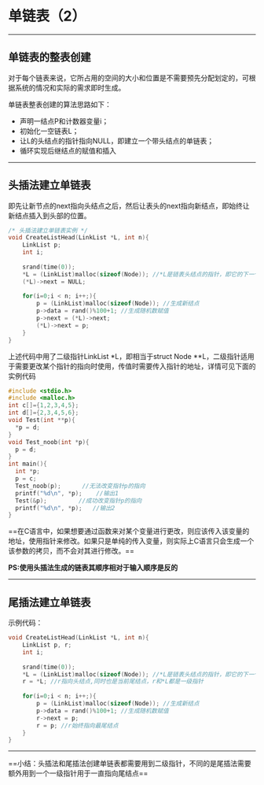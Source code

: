 # 单链表（2）

-------

## 单链表的整表创建

对于每个链表来说，它所占用的空间的大小和位置是不需要预先分配划定的，可根据系统的情况和实际的需求即时生成。

单链表整表创建的算法思路如下：

- 声明一结点P和计数器变量i；
- 初始化一空链表L；
- 让L的头结点的指针指向NULL，即建立一个带头结点的单链表；
- 循环实现后继结点的赋值和插入

---

## 头插法建立单链表

即先让新节点的next指向头结点之后，然后让表头的next指向新结点，即始终让新结点插入到头部的位置。

```c
/* 头插法建立单链表实例 */
void CreateListHead(LinkList *L, int n){
    LinkList p;
    int i;
    
    srand(time(0));
    *L = (LinkList)malloc(sizeof(Node)); //*L是链表头结点的指针，即它的下一个元素是链表的首个元素
    (*L)->next = NULL;
    
    for(i=0;i < n; i++;){
        p = (LinkList)malloc(sizeof(Node)); //生成新结点
        p->data = rand()%100+1; //生成随机数赋值
        p->next = (*L)->next;
        (*L)->next = p;
    }
}
```

上述代码中用了二级指针LinkList *L，即相当于struct Node **L，二级指针适用于需要更改某个指针的指向时使用，传值时需要传入指针的地址，详情可见下面的实例代码

```c
#include <stdio.h>
#include <malloc.h>
int c[]={1,2,3,4,5};
int d[]={2,3,4,5,6};
void Test(int **p){
  *p = d;
}
void Test_noob(int *p){
  p = d;
}
int main(){
  int *p;
  p = c;
  Test_noob(p);      //无法改变指针p的指向
  printf("%d\n", *p);    //输出1
  Test(&p);         //成功改变指针p的指向
  printf("%d\n", *p);   //输出2
}
```

==在C语言中，如果想要通过函数来对某个变量进行更改，则应该传入该变量的地址，使用指针来修改。如果只是单纯的传入变量，则实际上C语言只会生成一个该参数的拷贝，而不会对其进行修改。==

**PS:使用头插法生成的链表其顺序相对于输入顺序是反的**

---

## 尾插法建立单链表

示例代码：

```c
void CreateListHead(LinkList *L, int n){
    LinkList p, r;
    int i;
    
    srand(time(0));
    *L = (LinkList)malloc(sizeof(Node)); //*L是链表头结点的指针，即它的下一个元素是链表的首个元素
    r = *L; //r指向头结点,同时也是当前尾结点，r和*L都是一级指针
    
    for(i=0;i < n; i++;){
        p = (LinkList)malloc(sizeof(Node)); //生成新结点
        p->data = rand()%100+1; //生成随机数赋值
        r->next = p;
        r = p; //r始终指向最尾结点
    }
}
```

---

==小结：头插法和尾插法创建单链表都需要用到二级指针，不同的是尾插法需要额外用到一个一级指针用于一直指向尾结点==